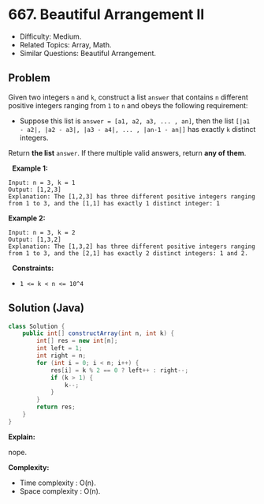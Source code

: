 # 667. Beautiful Arrangement II

- Difficulty: Medium.
- Related Topics: Array, Math.
- Similar Questions: Beautiful Arrangement.

## Problem

Given two integers ```n``` and ```k```, construct a list ```answer``` that contains ```n``` different positive integers ranging from ```1``` to ```n``` and obeys the following requirement:


	
- Suppose this list is ```answer = [a1, a2, a3, ... , an]```, then the list ```[|a1 - a2|, |a2 - a3|, |a3 - a4|, ... , |an-1 - an|]``` has exactly ```k``` distinct integers.


Return **the list** ```answer```. If there multiple valid answers, return **any of them**.

 
**Example 1:**

```
Input: n = 3, k = 1
Output: [1,2,3]
Explanation: The [1,2,3] has three different positive integers ranging from 1 to 3, and the [1,1] has exactly 1 distinct integer: 1
```

**Example 2:**

```
Input: n = 3, k = 2
Output: [1,3,2]
Explanation: The [1,3,2] has three different positive integers ranging from 1 to 3, and the [2,1] has exactly 2 distinct integers: 1 and 2.
```

 
**Constraints:**


	
- ```1 <= k < n <= 10^4```



## Solution (Java)

```java
class Solution {
    public int[] constructArray(int n, int k) {
        int[] res = new int[n];
        int left = 1;
        int right = n;
        for (int i = 0; i < n; i++) {
            res[i] = k % 2 == 0 ? left++ : right--;
            if (k > 1) {
                k--;
            }
        }
        return res;
    }
}
```

**Explain:**

nope.

**Complexity:**

* Time complexity : O(n).
* Space complexity : O(n).
